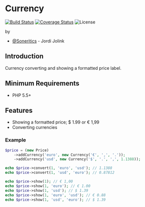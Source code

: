 # Currency #

[![Build Status](https://api.travis-ci.org/Soneritics/Currency.svg?branch=master)](https://travis-ci.org/Soneritics/Currency)
[![Coverage Status](https://coveralls.io/repos/Soneritics/Currency/badge.svg)](https://coveralls.io/r/Soneritics/Currency)
![License](http://img.shields.io/badge/license-MIT-green.svg)

by
* [@Soneritics](https://github.com/Soneritics) - Jordi Jolink


## Introduction ##
Currency converting and showing a formatted price label.

## Minimum Requirements ##

- PHP 5.5+

## Features ##

- Showing a formatted price; $ 1.99 or € 1,99
- Converting currencies

### Example ###

```php
$price = (new Price)
    ->addCurrency('euro', new Currency('€', ',', '.'));
    ->addCurrency('usd', new Currency('$', '.', ',', 1.1388));

echo $price->convert(1, 'euro', 'usd'); // 1.1388
echo $price->convert(1, 'usd', 'euro'); // 0.87812

echo $price->show(1); // € 1,00
echo $price->show(1, 'euro'); // € 1.00
echo $price->show(1, 'usd'); // $ 1.39
echo $price->show(1, 'euro', 'usd'); // € 0.88
echo $price->show(1, 'usd', 'euro'); // $ 1.39
```
